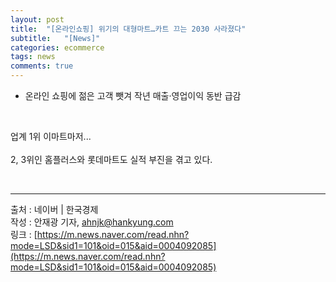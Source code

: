 ```yaml
---
layout: post
title:  "[온라인쇼핑] 위기의 대형마트…카트 끄는 2030 사라졌다"
subtitle:   "[News]"
categories: ecommerce
tags: news
comments: true
---
```


- 온라인 쇼핑에 젊은 고객 뺏겨 작년 매출·영업이익 동반 급감

<br>


업계 1위 이마트마저...   <br><br>
2, 3위인 홈플러스와 롯데마트도 실적 부진을 겪고 있다.

<br>

---
출처 : 네이버 | 한국경제  
작성 : 안재광 기자, ahnjk@hankyung.com  
링크 : [https://m.news.naver.com/read.nhn?mode=LSD&sid1=101&oid=015&aid=0004092085](https://m.news.naver.com/read.nhn?mode=LSD&sid1=101&oid=015&aid=0004092085)
